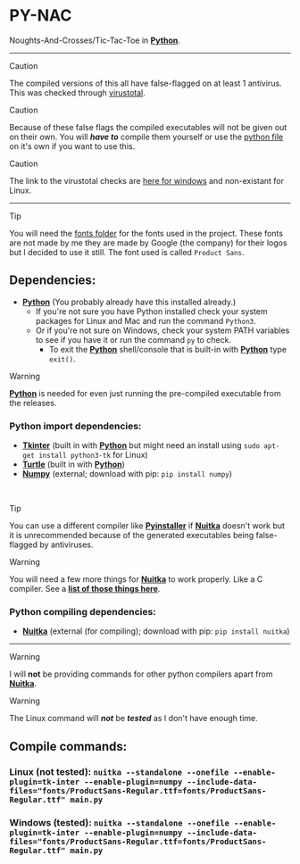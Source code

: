 # PY-NAC
Noughts-And-Crosses/Tic-Tac-Toe in **[Python](https://python.org)**.

<hr />

> [!CAUTION]
> The compiled versions of this all have false-flagged on at least 1 antivirus. This was checked through [virustotal](https://virustotal.com).

> [!CAUTION]
> Because of these false flags the compiled executables will not be given out on their own. You will ***have to*** compile them yourself or use the [python file](/main.py) on it's own if you want to use this.

> [!CAUTION]
> The link to the virustotal checks are [here for windows](https://www.virustotal.com/gui/file/704dfa491d7321ffa73d7fc81103d08f8f494f71110d4f28a5d77871429f74da) and non-existant for Linux.

<hr />

> [!TIP]
> You will need the [fonts folder](/fonts) for the fonts used in the project. These fonts are not made by me they are made by Google (the company) for their logos but I decided to use it still. The font used is called `Product Sans`.

## Dependencies:
- **[Python](https://python.org)** (You probably already have this installed already.)
  -  If you're not sure you have Python installed check your system packages for Linux and Mac and run the command `Python3`.
  -  Or if you're not sure on Windows, check your system PATH variables to see if you have it or run the command `py` to check.
      - To exit the **[Python](https://python.org)** shell/console that is built-in with **[Python](https://python.org)** type `exit()`.

> [!WARNING]
> **[Python](https://python.org)** is needed for even just running the pre-compiled executable from the releases.

### Python import dependencies:
- **[Tkinter](https://docs.python.org/3/library/tkinter.html)** (built in with **[Python](https://python.org)** but might need an install using `sudo apt-get install python3-tk` for Linux)
- **[Turtle](https://docs.python.org/3/library/turtle.html)** (built in with **[Python](https://python.org)**)
- **[Numpy](https://numpy.org/)** (external; download with pip: `pip install numpy`)

<br>

> [!TIP]
> You can use a different compiler like **[Pyinstaller]()** if **[Nuitka](https://nuitka.net/)** doesn't work but it is unrecommended because of the generated executables being false-flagged by antiviruses.

> [!WARNING]
> You will need a few more things for **[Nuitka](https://nuitka.net/)** to work properly. Like a C compiler. See a **[list of those things here](https://nuitka.net/user-documentation/user-manual.html#requirements)**.

### Python compiling dependencies:
- **[Nuitka](https://nuitka.net/)** (external (for compiling); download with pip: `pip install nuitka`)

<hr />

> [!WARNING]
> I will **not** be providing commands for other python compilers apart from **[Nuitka](https://nuitka.net/)**.

> [!WARNING]
> The Linux command will ***not*** be ***tested*** as I don't have enough time.

## Compile commands:
### Linux (not tested): `nuitka --standalone --onefile --enable-plugin=tk-inter --enable-plugin=numpy --include-data-files="fonts/ProductSans-Regular.ttf=fonts/ProductSans-Regular.ttf" main.py`

### Windows (tested): `nuitka --standalone --onefile --enable-plugin=tk-inter --enable-plugin=numpy --include-data-files="fonts/ProductSans-Regular.ttf=fonts/ProductSans-Regular.ttf" main.py`
